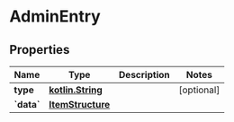 # AdminEntry

## Properties
Name | Type | Description | Notes
------------ | ------------- | ------------- | -------------
**type** | [**kotlin.String**](.md) |  |  [optional]
**&#x60;data&#x60;** | [**ItemStructure**](ItemStructure.md) |  | 

